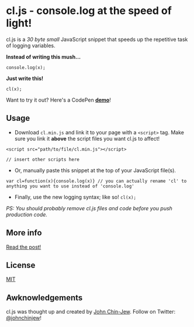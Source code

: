 # cl.js - console.log at the speed of light!
cl.js is a *30 byte small* JavaScript snippet that speeds up the repetitive task of logging variables.

**Instead of writing this mush...**
```
console.log(x);
```
**Just write this!**
```
cl(x);
```
Want to try it out? Here's a CodePen **[demo](http://codepen.io/johnchinjew/pen/NNjBYG)**!

## Usage
- Download `cl.min.js` and link it to your page with a `<script>` tag. Make sure you link it **above** the script files you want cl.js to affect!
```
<script src="path/to/file/cl.min.js"></script>

// insert other scripts here
```
- Or, manually paste this snippet at the top of your JavaScript file(s).
```
var cl=function(x){console.log(x)} // you can actually rename 'cl' to anything you want to use instead of 'console.log'
```
- Finally, use the new logging syntax; like so! `cl(x);`

*PS: You should probably remove cl.js files and code before you push production code.*

## More info
[Read the post!](http://codepen.io/johnchinjew/post/cl-js-console-log-at-the-speed-of-light)

## License
[MIT](https://github.com/johnchinjew/cl.js/blob/master/LICENSE)

## Awknowledgements
cl.js was thought up and created by [John Chin-Jew](http://johnchinjew.com). Follow on Twitter: [@johnchinjew](http://twitter.com/johnchinjew)!

